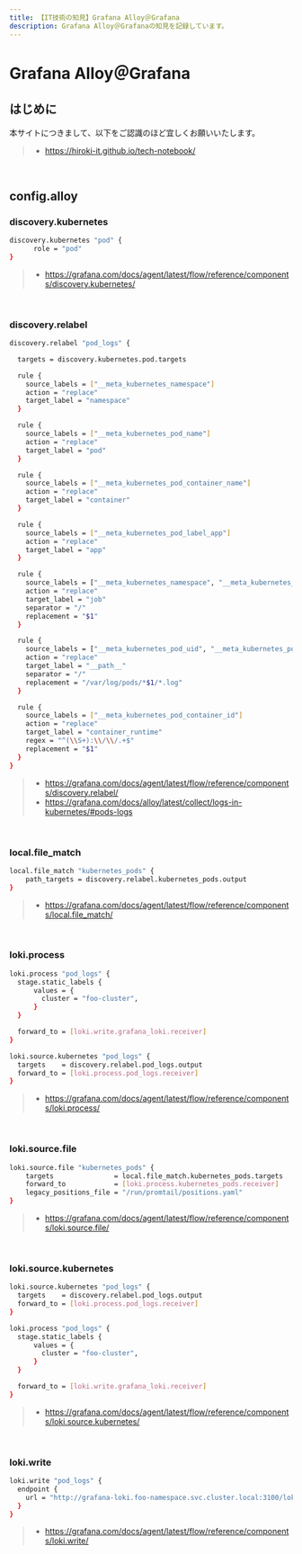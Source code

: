 ```yaml
---
title: 【IT技術の知見】Grafana Alloy＠Grafana
description: Grafana Alloy＠Grafanaの知見を記録しています。
---
```


# Grafana Alloy＠Grafana

## はじめに

本サイトにつきまして、以下をご認識のほど宜しくお願いいたします。

> - https://hiroki-it.github.io/tech-notebook/

<br>

## config.alloy

### discovery.kubernetes

```bash
discovery.kubernetes "pod" {
      role = "pod"
}
```

> - https://grafana.com/docs/agent/latest/flow/reference/components/discovery.kubernetes/

<br>

### discovery.relabel

```bash
discovery.relabel "pod_logs" {

  targets = discovery.kubernetes.pod.targets

  rule {
    source_labels = ["__meta_kubernetes_namespace"]
    action = "replace"
    target_label = "namespace"
  }

  rule {
    source_labels = ["__meta_kubernetes_pod_name"]
    action = "replace"
    target_label = "pod"
  }

  rule {
    source_labels = ["__meta_kubernetes_pod_container_name"]
    action = "replace"
    target_label = "container"
  }

  rule {
    source_labels = ["__meta_kubernetes_pod_label_app"]
    action = "replace"
    target_label = "app"
  }

  rule {
    source_labels = ["__meta_kubernetes_namespace", "__meta_kubernetes_pod_container_name"]
    action = "replace"
    target_label = "job"
    separator = "/"
    replacement = "$1"
  }

  rule {
    source_labels = ["__meta_kubernetes_pod_uid", "__meta_kubernetes_pod_container_name"]
    action = "replace"
    target_label = "__path__"
    separator = "/"
    replacement = "/var/log/pods/*$1/*.log"
  }

  rule {
    source_labels = ["__meta_kubernetes_pod_container_id"]
    action = "replace"
    target_label = "container_runtime"
    regex = "^(\\S+):\\/\\/.+$"
    replacement = "$1"
  }
}
```

> - https://grafana.com/docs/agent/latest/flow/reference/components/discovery.relabel/
> - https://grafana.com/docs/alloy/latest/collect/logs-in-kubernetes/#pods-logs

<br>

### local.file_match

```bash
local.file_match "kubernetes_pods" {
	path_targets = discovery.relabel.kubernetes_pods.output
}
```

> - https://grafana.com/docs/agent/latest/flow/reference/components/local.file_match/

<br>

### loki.process

```bash
loki.process "pod_logs" {
  stage.static_labels {
      values = {
        cluster = "foo-cluster",
      }
  }

  forward_to = [loki.write.grafana_loki.receiver]
}

loki.source.kubernetes "pod_logs" {
  targets    = discovery.relabel.pod_logs.output
  forward_to = [loki.process.pod_logs.receiver]
}
```

> - https://grafana.com/docs/agent/latest/flow/reference/components/loki.process/

<br>

### loki.source.file

```bash
loki.source.file "kubernetes_pods" {
	targets               = local.file_match.kubernetes_pods.targets
	forward_to            = [loki.process.kubernetes_pods.receiver]
	legacy_positions_file = "/run/promtail/positions.yaml"
}
```

> - https://grafana.com/docs/agent/latest/flow/reference/components/loki.source.file/

<br>

### loki.source.kubernetes

```bash
loki.source.kubernetes "pod_logs" {
  targets    = discovery.relabel.pod_logs.output
  forward_to = [loki.process.pod_logs.receiver]
}

loki.process "pod_logs" {
  stage.static_labels {
      values = {
        cluster = "foo-cluster",
      }
  }

  forward_to = [loki.write.grafana_loki.receiver]
}
```

> - https://grafana.com/docs/agent/latest/flow/reference/components/loki.source.kubernetes/

<br>

### loki.write

```bash
loki.write "pod_logs" {
  endpoint {
    url = "http://grafana-loki.foo-namespace.svc.cluster.local:3100/loki/api/v1/push"
  }
}
```

> - https://grafana.com/docs/agent/latest/flow/reference/components/loki.write/

<br>
